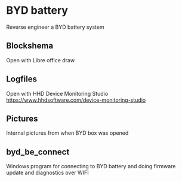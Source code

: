 # BYD battery

Reverse engineer a BYD battery system

## Blockshema

Open with Libre office draw

## Logfiles

Open with HHD Device Monitoring Studio
<https://www.hhdsoftware.com/device-monitoring-studio>

## Pictures

Internal pictures from when BYD box was opened

## byd_be_connect

Windows program for connecting to BYD battery and doing firmware update and diagnostics over WIFI
